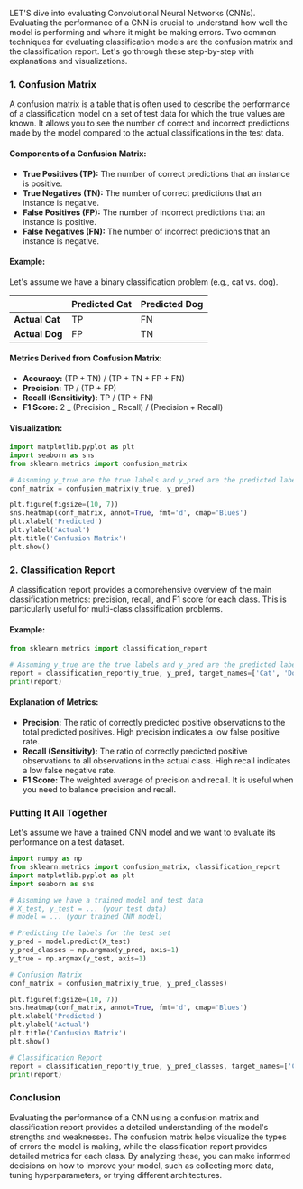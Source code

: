 LET'S dive into evaluating Convolutional Neural Networks (CNNs). Evaluating the performance of a CNN is crucial to understand how well the model is performing and where it might be making errors. Two common techniques for evaluating classification models are the confusion matrix and the classification report. Let's go through these step-by-step with explanations and visualizations.

### 1. Confusion Matrix

A confusion matrix is a table that is often used to describe the performance of a classification model on a set of test data for which the true values are known. It allows you to see the number of correct and incorrect predictions made by the model compared to the actual classifications in the test data.

#### Components of a Confusion Matrix:

- **True Positives (TP):** The number of correct predictions that an instance is positive.
- **True Negatives (TN):** The number of correct predictions that an instance is negative.
- **False Positives (FP):** The number of incorrect predictions that an instance is positive.
- **False Negatives (FN):** The number of incorrect predictions that an instance is negative.

#### Example:

Let's assume we have a binary classification problem (e.g., cat vs. dog).

|                | Predicted Cat | Predicted Dog |
| -------------- | ------------- | ------------- |
| **Actual Cat** | TP            | FN            |
| **Actual Dog** | FP            | TN            |

#### Metrics Derived from Confusion Matrix:

- **Accuracy:** (TP + TN) / (TP + TN + FP + FN)
- **Precision:** TP / (TP + FP)
- **Recall (Sensitivity):** TP / (TP + FN)
- **F1 Score:** 2 _ (Precision _ Recall) / (Precision + Recall)

#### Visualization:

```python
import matplotlib.pyplot as plt
import seaborn as sns
from sklearn.metrics import confusion_matrix

# Assuming y_true are the true labels and y_pred are the predicted labels
conf_matrix = confusion_matrix(y_true, y_pred)

plt.figure(figsize=(10, 7))
sns.heatmap(conf_matrix, annot=True, fmt='d', cmap='Blues')
plt.xlabel('Predicted')
plt.ylabel('Actual')
plt.title('Confusion Matrix')
plt.show()
```

### 2. Classification Report

A classification report provides a comprehensive overview of the main classification metrics: precision, recall, and F1 score for each class. This is particularly useful for multi-class classification problems.

#### Example:

```python
from sklearn.metrics import classification_report

# Assuming y_true are the true labels and y_pred are the predicted labels
report = classification_report(y_true, y_pred, target_names=['Cat', 'Dog'])
print(report)
```

#### Explanation of Metrics:

- **Precision:** The ratio of correctly predicted positive observations to the total predicted positives. High precision indicates a low false positive rate.
- **Recall (Sensitivity):** The ratio of correctly predicted positive observations to all observations in the actual class. High recall indicates a low false negative rate.
- **F1 Score:** The weighted average of precision and recall. It is useful when you need to balance precision and recall.

### Putting It All Together

Let's assume we have a trained CNN model and we want to evaluate its performance on a test dataset.

```python
import numpy as np
from sklearn.metrics import confusion_matrix, classification_report
import matplotlib.pyplot as plt
import seaborn as sns

# Assuming we have a trained model and test data
# X_test, y_test = ... (your test data)
# model = ... (your trained CNN model)

# Predicting the labels for the test set
y_pred = model.predict(X_test)
y_pred_classes = np.argmax(y_pred, axis=1)
y_true = np.argmax(y_test, axis=1)

# Confusion Matrix
conf_matrix = confusion_matrix(y_true, y_pred_classes)

plt.figure(figsize=(10, 7))
sns.heatmap(conf_matrix, annot=True, fmt='d', cmap='Blues')
plt.xlabel('Predicted')
plt.ylabel('Actual')
plt.title('Confusion Matrix')
plt.show()

# Classification Report
report = classification_report(y_true, y_pred_classes, target_names=['Class1', 'Class2', 'Class3'])
print(report)
```

### Conclusion

Evaluating the performance of a CNN using a confusion matrix and classification report provides a detailed understanding of the model's strengths and weaknesses. The confusion matrix helps visualize the types of errors the model is making, while the classification report provides detailed metrics for each class. By analyzing these, you can make informed decisions on how to improve your model, such as collecting more data, tuning hyperparameters, or trying different architectures.
